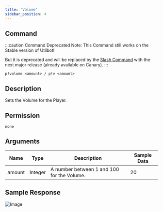 ```yaml
---
title: 'Volume'
sidebar_position: 4
---
```


## Command
:::caution Command Deprecated
Note: This Command still works on the Stable version of Utilbot!

But it is deprecated and will be replaced by the [Slash Command](../../music/filter) with the next major release (already available on Canary).
:::
```
p!volume <amount> / p!v <amount>
```

## Description
Sets the Volume for the Player.

## Permission
`none`

## Arguments
| Name | Type | Description | Sample Data |
| ---- | ---- | ----------- | ----------- |
| amount | Integer | A number between 1 and 100 for the Volume. | 20 |

## Sample Response
![Image](https://cdn.herrtxbias.net/Discord_cduEjOw00H.png)
